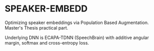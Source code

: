 # SPEAKER-EMBEDD

Optimizing speaker embeddings via Population Based Augmentation.  
Master's Thesis practical part.

Underlying DNN is ECAPA-TDNN (SpeechBrain) with additive angular margin, softmax and cross-entropy loss.  

